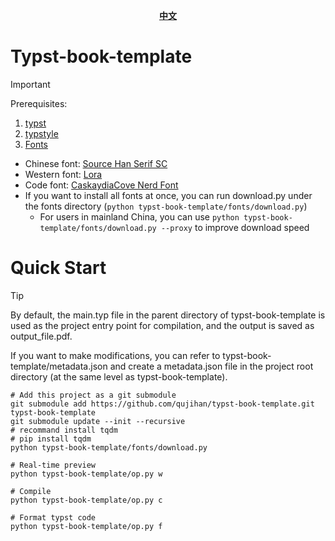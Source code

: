 <div align="center">
<strong>
<samp>

[中文](./README_zh.md)

</samp>
</strong>
</div>

# Typst-book-template
> [!IMPORTANT]
> Prerequisites:
> 1. [typst](https://github.com/typst/typst)
> 2. [typstyle](https://github.com/Enter-tainer/typstyle)
> 3. [Fonts](./fonts.json)
>   - Chinese font: [Source Han Serif SC](https://github.com/adobe-fonts/source-han-serif)
>   - Western font: [Lora](https://github.com/cyrealtype/Lora-Cyrillic)
>   - Code font: [CaskaydiaCove Nerd Font](https://github.com/ryanoasis/nerd-fonts/releases/download/v3.2.1/CascadiaCode.zip)
>   - If you want to install all fonts at once, you can run download.py under the fonts directory (`python typst-book-template/fonts/download.py`)
>       - For users in mainland China, you can use `python typst-book-template/fonts/download.py --proxy` to improve download speed


# Quick Start
> [!Tip]
> By default, the main.typ file in the parent directory of typst-book-template is used as the project entry point for compilation, and the output is saved as output_file.pdf.
> 
> If you want to make modifications, you can refer to typst-book-template/metadata.json and create a metadata.json file in the project root directory (at the same level as typst-book-template).


```shell
# Add this project as a git submodule
git submodule add https://github.com/qujihan/typst-book-template.git typst-book-template
git submodule update --init --recursive
# recommand install tqdm
# pip install tqdm
python typst-book-template/fonts/download.py

# Real-time preview
python typst-book-template/op.py w

# Compile
python typst-book-template/op.py c

# Format typst code
python typst-book-template/op.py f
```